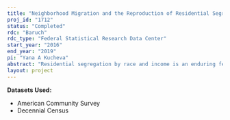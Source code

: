 ```yaml
---
title: "Neighborhood Migration and the Reproduction of Residential Segregation"
proj_id: "1712"
status: "Completed"
rdc: "Baruch"
rdc_type: "Federal Statistical Research Data Center"
start_year: "2016"
end_year: "2019"
pi: "Yana A Kucheva"
abstract: "Residential segregation by race and income is an enduring feature of the landscape of American metropolitan areas. Despite some declines over the last forty years, in 2010, almost two-thirds of black households and half of Hispanic households would have had to move to achieve complete integration with the white population. Income segregation, on the other hand, has increased over time and has accelerated over the last decade. The endurance of residential segregation is particularly interesting given the high rates of residential mobility among American households. In fact, half of all households in the U.S. change residences over a five-year period. The scope, scale, and predictors of the geographic mobility of households have evolved over time and have varied across metropolitan areas. Much less is known, however, about how households choose where to move. This project will use discrete choice models that frame geographic mobility as a multidimensional process where the decision to move is modelled using an extensive set of neighborhood characteristics. The estimates will show the probability of moving to a neighborhood given the socioeconomic characteristics of a household and given the socioeconomic characteristics of potential neighborhood destinations within a metropolitan area. The discrete choice models will be used to simulate the conditions of residential mobility that can achieve lower levels of residential segregation. This research may generate important insights into how changing geographic mobility across racial and income groups can also change aggregate segregation levels by race and income."
layout: project
---
```


**Datasets Used:**

  - American Community Survey 
  - Decennial Census 

